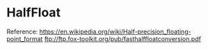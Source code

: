 # HalfFloat
Reference:
https://en.wikipedia.org/wiki/Half-precision_floating-point_format
ftp://ftp.fox-toolkit.org/pub/fasthalffloatconversion.pdf
